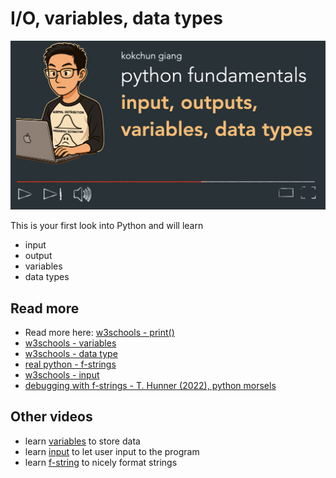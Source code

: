 # I/O, variables, data types

<a href="https://www.youtube.com/watch?v=v8HbNx4YrA8&list=PLpHkXU1Ab_H9zqVwsPYQuKX8ae3WEj8FU" target="_blank">
  <img src="https://github.com/kokchun/assets/blob/main/python_videos/python_io.png?raw=true" alt="git and github setup" width="600">
</a>

This is your first look into Python and will learn

- input
- output
- variables
- data types


## Read more

- Read more here: [w3schools - print()](https://www.w3schools.com/python/ref_func_print.asp)
- [w3schools - variables](https://www.w3schools.com/python/python_variables.asp)
- [w3schools - data type](https://www.w3schools.com/python/python_datatypes.asp)
- [real python - f-strings](https://realpython.com/python-f-strings/)
- [w3schools - input](https://www.w3schools.com/python/ref_func_input.asp)
- [debugging with f-strings - T. Hunner (2022), python morsels](https://www.pythonmorsels.com/debugging-with-f-strings/)


## Other videos

- learn [variables][variables] to store data
- learn [input][input] to let user input to the program
- learn [f-string][f_string_vid] to nicely format strings

[variables]: https://www.youtube.com/watch?v=Z1Yd7upQsXY&t=470s
[input]: https://www.youtube.com/watch?v=4OX49nLNPEE
[f_string_vid]: https://www.youtube.com/watch?v=nghuHvKLhJA